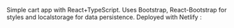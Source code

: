 Simple cart app with React+TypeScript. Uses Bootstrap, React-Bootstrap for styles and localstorage for data persistence. Deployed with Netlify :
